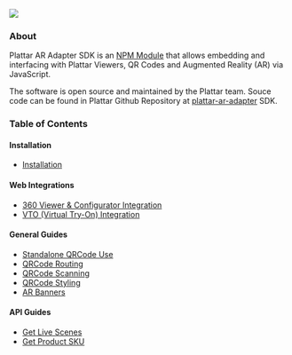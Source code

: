 ![](//s3.amazonaws.com/user-content.stoplight.io/17760/1598239953147)

### About

Plattar AR Adapter SDK is an [NPM Module](https://www.npmjs.com/package/@plattar/plattar-ar-adapter) that allows embedding and interfacing with Plattar Viewers, QR Codes and Augmented Reality (AR) via JavaScript.

The software is open source and maintained by the Plattar team. Souce code can be found in Plattar Github Repository at [plattar-ar-adapter](https://github.com/Plattar/plattar-ar-adapter) SDK.

### Table of Contents

#### Installation

- [Installation](installation/installation.md)

#### Web Integrations

- [360 Viewer & Configurator Integration](integrations/configurator-integration.md)
- [VTO (Virtual Try-On) Integration](integrations/vto-integration.md)

#### General Guides

<!-- - [Default AR Button](guides/default-ar-button.md) -->
- [Standalone QRCode Use](guides/qrcode-use.md)
- [QRCode Routing](guides/qrcode-routing.md)
- [QRCode Scanning](guides/qrcode-scanning.md)
- [QRCode Styling](guides/qrcode-styling.md)
- [AR Banners](guides/ar-banners.md)

#### API Guides

- [Get Live Scenes](guides/get-live-scene.md)
- [Get Product SKU](guides/get-product-sku.md)